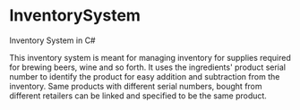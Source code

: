 # InventorySystem
Inventory System in C#

This inventory system is meant for managing inventory for supplies required for brewing beers, wine and so forth.
It uses the ingredients' product serial number to identify the product for easy addition and subtraction from the inventory.
Same products with different serial numbers, bought from different retailers can be linked and specified to be the same product.
